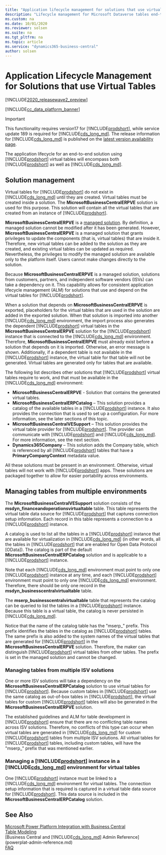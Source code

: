```yaml
---
title: "Application lifecycle management for solutions that use virtual tables"
description: "Lifecycle management for Microsoft Dataverse tables end-to-end solutions"
ms.custom: na
ms.date: 10/01/2020
ms.reviewer: solsen
ms.suite: na
ms.tgt_pltfrm: na
ms.topic: article
ms.service: "dynamics365-business-central"
author: solsen
---
```


# Application Lifecycle Management for Solutions that use Virtual Tables

[!INCLUDE[2020_releasewave2_preview](../includes/2020_releasewave2_preview.md)]

[!INCLUDE[cc_data_platform_banner](../includes/cc_data_platform_banner.md)]

> [!IMPORTANT]  
> This functionality requires version17 for [!INCLUDE[prodshort](../developer/includes/prodshort.md)], while service update 189 is required for [!INCLUDE[cds_long_md](../includes/cds_long_md.md)]. The release information for [!INCLUDE[cds_long_md](../includes/cds_long_md.md)] is published on the [latest version availability page](https://docs.microsoft.com/business-applications-release-notes/dynamics/released-versions/dynamics-365ce#all-version-availability).

The application lifecycle for an end-to-end solution using [!INCLUDE[prodshort](../developer/includes/prodshort.md)] virtual tables will encompass both [!INCLUDE[prodshort](../developer/includes/prodshort.md)] as well as [!INCLUDE[cds_long_md](../includes/cds_long_md.md)].

## Solution management

Virtual tables for [!INCLUDE[prodshort](../developer/includes/prodshort.md)] do not exist in [!INCLUDE[cds_long_md](../includes/cds_long_md.md)] until they are created. Virtual tables must be created inside a solution. The **MicrosoftBusinessCentralERPVE** solution is used for this purpose. This solution will contain all the virtual tables that are created from an instance of [!INCLUDE[prodshort](../developer/includes/prodshort.md)].

**MicrosoftBusinessCentralERPVE** is a [managed solution](https://docs.microsoft.com/powerapps/developer/common-data-service/introduction-solutions). By definition, a managed solution cannot be modified after it has been generated. However, **MicrosoftBusinessCentralERPVE** is a managed solution that grants privileges to update the components (that is, virtual tables) that are inside it. Therefore, new virtual tables can be added to the solution as they are created, and existing virtual tables can be updated as required. Nevertheless, the privileges to modify the managed solution are available only to the platform itself. Users cannot make changes directly to the solution.

Because **MicrosoftBusinessCentralERPVE** is a managed solution, solutions from customers, partners, and independent software vendors (ISVs) can take a dependency on it. This capability allows for consistent application lifecycle management (ALM) for solutions that use and depend on the virtual tables for [!INCLUDE[prodshort](../developer/includes/prodshort.md)].

When a solution that depends on **MicrosoftBusinessCentralERPVE** is exported, placeholders for the virtual tables that are used in the solution are added in the exported solution. When that solution is imported into another [!INCLUDE[cds_long_md](../includes/cds_long_md.md)] environment, the import process also generates the dependent [!INCLUDE[prodshort](../developer/includes/prodshort.md)] virtual tables in the **MicrosoftBusinessCentralERPVE** solution for the [!INCLUDE[prodshort](../developer/includes/prodshort.md)] instance that is connected to the [!INCLUDE[cds_long_md](../includes/cds_long_md.md)] environment. Therefore, **MicrosoftBusinessCentralERPVE** must already exist before a solution that depends on it is imported. Otherwise, an error message is shown. Additionally, if a dependent table is not available in the [!INCLUDE[prodshort](../developer/includes/prodshort.md)] instance, the virtual table for that table will not be generated. Virtual tables are generated only for tables that are available.

The following list describes other solutions that [!INCLUDE[prodshort](../developer/includes/prodshort.md)] virtual tables require to work, and that must be available in the [!INCLUDE[cds_long_md](../includes/cds_long_md.md)] environment:

- **MicrosoftBusinessCentralERPVE** - Solution that contains the generated virtual tables. 
- **MicrosoftBusinessCentralERPCatalog** – This solution provides a catalog of the available tables in a [!INCLUDE[prodshort](../developer/includes/prodshort.md)] instance. It also provides the connection that is used to set up a configuration. For more information, see the later sections of this topic.
- **MicrosoftBusinessCentralVESupport** – This solution provides the virtual table provider for [!INCLUDE[prodshort](../developer/includes/prodshort.md)]. The provider can communicate with [!INCLUDE[prodshort](../developer/includes/prodshort.md)]  and [!INCLUDE[cds_long_md](../includes/cds_long_md.md)]. For more information, see the next section.
- **Dynamics365Company** – This solution adds the Company table, which is referenced by all [!INCLUDE[prodshort](../developer/includes/prodshort.md)] tables that have a **PrimaryCompanyContext** metadata value.

All these solutions must be present in an environment. Otherwise, virtual tables will not work with [!INCLUDE[prodshort](../developer/includes/prodshort.md)] apps. These solutions are packaged together to allow for easier portability across environments.

## Managing tables from multiple environments

The **MicrosoftBusinessCentralVESupport** solution consists of the **msdyn\_financeandoperationsvirtualtable** table. This table represents the virtual table data source for [!INCLUDE[prodshort](../developer/includes/prodshort.md)] that captures connection setup information. Each record in this table represents a connection to a [!INCLUDE[prodshort](../developer/includes/prodshort.md)] instance.

A catalog is used to list all the tables in a [!INCLUDE[prodshort](../developer/includes/prodshort.md)] instance that are available for virtualization in [!INCLUDE[cds_long_md](../includes/cds_long_md.md)] (in other words, all the tables in [!INCLUDE[prodshort](../developer/includes/prodshort.md)] that are enabled for Open Data Protocol \[OData\]). The catalog is part of the default **MicrosoftBusinessCentralERPCatalog** solution and is applicable to a [!INCLUDE[prodshort](../developer/includes/prodshort.md)] instance.

Note that each [!INCLUDE[cds_long_md](../includes/cds_long_md.md)] environment must point to only one [!INCLUDE[prodshort](../developer/includes/prodshort.md)] instance at any time, and each [!INCLUDE[prodshort](../developer/includes/prodshort.md)] environment must point to only one [!INCLUDE[cds_long_md](../includes/cds_long_md.md)] environment. Therefore, there should be only one record in the **msdyn\_businesscentralvirtualtable** table.

The **mserp\_businesscentralvirtualtable** table that represents the catalog can be queried to list the tables in a [!INCLUDE[prodshort](../developer/includes/prodshort.md)] instance. Because this table is a virtual table, the catalog is never persisted in [!INCLUDE[cds_long_md](../includes/cds_long_md.md)].

Notice that the name of the catalog table has the "mserp\_" prefix. This prefix identifies the tables in the catalog as [!INCLUDE[prodshort](../developer/includes/prodshort.md)] tables. The same prefix is also added to the system names of the virtual tables that are generated for [!INCLUDE[prodshort](../developer/includes/prodshort.md)] in the **MicrosoftBusinessCentralERPVE** solution. Therefore, the maker can distinguish [!INCLUDE[prodshort](../developer/includes/prodshort.md)] virtual tables from other tables. The prefix is set in the managed solution and cannot be changed.

### Managing tables from multiple ISV solutions

One or more ISV solutions will take a dependency on the **MicrosoftBusinessCentralERPCatalog** solution to use virtual tables for [!INCLUDE[prodshort](../developer/includes/prodshort.md)]. Because custom tables in [!INCLUDE[prodshort](../developer/includes/prodshort.md)] use the same catalog as out-of-box tables in [!INCLUDE[prodshort](../developer/includes/prodshort.md)], the virtual tables for custom [!INCLUDE[prodshort](../developer/includes/prodshort.md)] tables will also be generated in the **MicrosoftBusinessCentralERPVE** solution.

The established guidelines and ALM for table development in [!INCLUDE[prodshort](../developer/includes/prodshort.md)] ensure that there are no conflicting table names across ISV solutions. Therefore, no conflicts of this type can occur when virtual tables are generated in [!INCLUDE[cds_long_md](../includes/cds_long_md.md)] for custom [!INCLUDE[prodshort](../developer/includes/prodshort.md)] tables from multiple ISV solutions. All virtual tables for [!INCLUDE[prodshort](../developer/includes/prodshort.md)] tables, including custom tables, will have the "mserp\_" prefix that was mentioned earlier.

### Managing a [!INCLUDE[prodshort](../developer/includes/prodshort.md)] instance in a [!INCLUDE[cds_long_md](../includes/cds_long_md.md)] environment for virtual tables

One [!INCLUDE[prodshort](../developer/includes/prodshort.md)] instance must be linked to a [!INCLUDE[cds_long_md](../includes/cds_long_md.md)] environment for virtual tables. The connection setup information that is required is captured in a virtual table data source for [!INCLUDE[prodshort](../developer/includes/prodshort.md)]. This data source is included in the **MicrosoftBusinessCentralERPCatalog** solution.

## See Also

[Microsoft Power Platform Integration with Business Central](powerplat-overview.md)  
[Table Modeling](powerplat-entity-modeling.md)  
[Business Central and [!INCLUDE[cds_long_md](../includes/cds_long_md.md)] Admin Reference](powerplat-admin-reference.md)  
[FAQ](powerplat-faq.md)  
